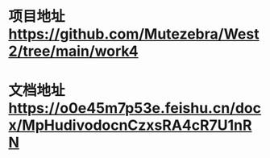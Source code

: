 # 项目地址 https://github.com/Mutezebra/West2/tree/main/work4
# 文档地址 https://o0e45m7p53e.feishu.cn/docx/MpHudivodocnCzxsRA4cR7U1nRN
